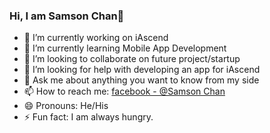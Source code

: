 ### Hi, I am Samson Chan👋

- 🔭 I’m currently working on iAscend
- 🌱 I’m currently learning Mobile App Development
- 👯 I’m looking to collaborate on future project/startup
- 🤔 I’m looking for help with developing an app for iAscend
- 💬 Ask me about anything you want to know from my side
- 📫 How to reach me: [facebook - @Samson Chan](https://www.facebook.com/samson.chan.9)
- 😄 Pronouns: He/His
- ⚡ Fun fact: I am always hungry.

